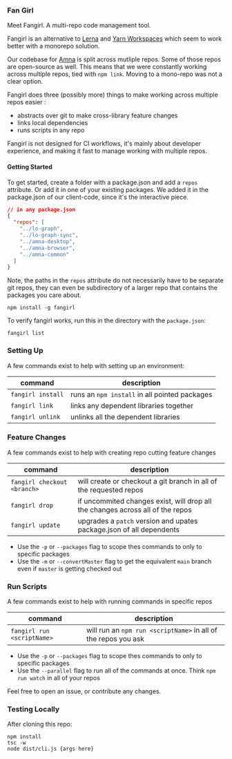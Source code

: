 ### Fan Girl

Meet Fangirl. A multi-repo code management tool.

Fangirl is an alternative to [Lerna](https://github.com/lerna/lerna) and [Yarn Workspaces](https://classic.yarnpkg.com/lang/en/docs/workspaces/) which seem to work better with a monorepo solution.

Our codebase for [Amna](https://getamna.com) is split across mutliple repos. Some of those repos are open-source as well. This means that we were constantly working across multiple repos, tied with `npm link`. Moving to a mono-repo was not a clear option.

Fangirl does three (possibly more) things to make working across multiple repos easier :

- abstracts over git to make cross-library feature changes
- links local dependencies
- runs scripts in any repo

Fangirl is not designed for CI workflows, it's mainly about developer experience, and making it fast to manage working with multiple repos.

#### Getting Started

To get started, create a folder with a package.json and add a `repos` attribute. Or add it in one of your existing packages. We added it in the package.json of our client-code, since it's the interactive piece.

```json
// in any package.json
{
  "repos": [
    "../lo-graph",
    "../lo-graph-sync",
    "../amna-desktop",
    "../amna-browser",
    "../amna-common"
  ]
}
```

Note, the paths in the `repos` attribute do not necessarily have to be separate git repos, they can even be subdirectory of a larger repo that contains the packages you care about.

```
npm install -g fangirl
```

To verify fangirl works, run this in the directory with the `package.json`:

```
fangirl list
```

### Setting Up

A few commands exist to help with setting up an environment:

| command           | description                                   |
| ----------------- | --------------------------------------------- |
| `fangirl install` | runs an `npm install` in all pointed packages |
| `fangirl link`    | links any dependent libraries together        |
| `fangirl unlink`  | unlinks all the dependent libraries           |

### Feature Changes

A few commands exist to help with creating repo cutting feature changes

| command                     | description                                                                    |
| --------------------------- | ------------------------------------------------------------------------------ |
| `fangirl checkout <branch>` | will create or checkout a git branch in all of the requested repos             |
| `fangirl drop`              | if uncommited changes exist, will drop all the changes across all of the repos |
| `fangirl update`            | upgrades a `patch` version and upates package.json of all dependents           |

- Use the `-p` or `--packages` flag to scope thes commands to only to specific packages
- Use the `-m` or `--convertMaster` flag to get the equivalent `main` branch even if `master` is getting checked out

### Run Scripts

A few commands exist to help with running commands in specific repos

| command                    | description                                                    |
| -------------------------- | -------------------------------------------------------------- |
| `fangirl run <scriptName>` | will run an `npm run <scriptName>` in all of the repos you ask |

- Use the `-p` or `--packages` flag to scope thes commands to only to specific packages
- Use the `--parallel` flag to run all of the commands at once. Think `npm run watch` in all of your repos

Feel free to open an issue, or contribute any changes.

### Testing Locally

After cloning this repo:

```
npm install
tsc -w
node dist/cli.js {args here}
```
